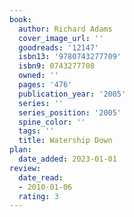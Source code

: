 ```yaml
---
book:
  author: Richard Adams
  cover_image_url: ''
  goodreads: '12147'
  isbn13: '9780743277709'
  isbn9: 0743277708
  owned: ''
  pages: '476'
  publication_year: '2005'
  series: ''
  series_position: '2005'
  spine_color: ''
  tags: ''
  title: Watership Down
plan:
  date_added: 2023-01-01
review:
  date_read:
  - 2010-01-06
  rating: 3
---
```

